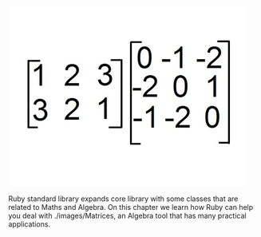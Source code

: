 ![./images/Matrices](./images/matrices.jpg)

Ruby standard library expands core library with some classes that are related to Maths and Algebra. On this chapter we
learn how Ruby can help you deal with ./images/Matrices, an Algebra tool that has many practical applications.
